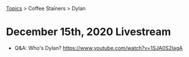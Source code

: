 [Topics](../../topics.md) > Coffee Stainers > Dylan

# December 15th, 2020 Livestream
* Q&A: Who's Dylan? https://www.youtube.com/watch?v=1SJA0S2IagA
